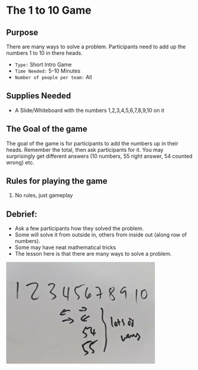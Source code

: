# The 1 to 10 Game

## Purpose

There are many ways to solve a problem. Participants need to add up the numbers 1 to 10 in there heads.

- `Type:` Short Intro Game
- `Time Needed:` 5-10 Minutes
- `Number of people per team:` All

## Supplies Needed

- A Slide/Whiteboard with the numbers 1,2,3,4,5,6,7,8,9,10 on it

## The Goal of the game

The goal of the game is for participants to add the numbers up in their heads. Remember the total, then ask participants for it. You may surprisingly get different answers (10 numbers, 55 right answer, 54 counted wrong) etc.

## Rules for playing the game

1. No rules, just gameplay

## Debrief:

- Ask a few participants how they solved the problem.
- Some will solve it from outside in, others from inside out (along row of numbers).
- Some may have neat mathematical tricks
- The lesson here is that there are many ways to solve a problem.

![one-ten](images/one-ten2.jpg)